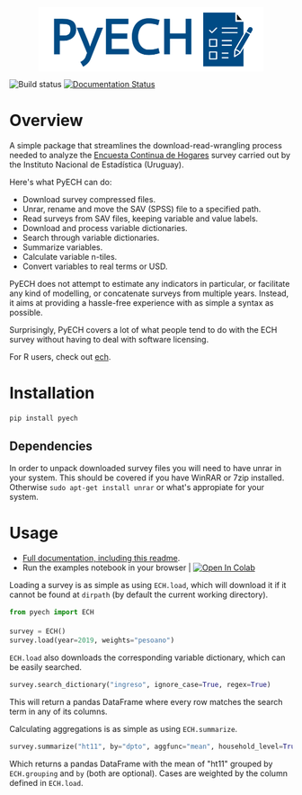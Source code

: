 <img src="https://github.com/CPA-Analytics/pyech/raw/master/logo.png" width=400 style="margin-bottom:60px;display:block;margin:0 auto">

![Build status](https://github.com/CPA-Analytics/pyech/actions/workflows/main.yml/badge.svg)
[![Documentation Status](https://readthedocs.org/projects/pyech/badge/?version=latest)](https://pyech.readthedocs.io/en/latest/?badge=latest)

# Overview
A simple package that streamlines the download-read-wrangling process needed to analyze the [Encuesta Continua de Hogares](https://www.ine.gub.uy/encuesta-continua-de-hogares1) survey carried out by the Instituto Nacional de Estadística (Uruguay).

Here's what PyECH can do:
* Download survey compressed files.
* Unrar, rename and move the SAV (SPSS) file to a specified path.
* Read surveys from SAV files, keeping variable and value labels.
* Download and process variable dictionaries.
* Search through variable dictionaries.
* Summarize variables.
* Calculate variable n-tiles.
* Convert variables to real terms or USD.

PyECH does not attempt to estimate any indicators in particular, or facilitate any kind of modelling, or concatenate surveys from multiple years. Instead, it aims at providing a hassle-free experience with as simple a syntax as possible.

Surprisingly, PyECH covers a lot of what people tend to do with the ECH survey without having to deal with software licensing.

For R users, check out [ech](https://github.com/calcita/ech).

# Installation
```bash
pip install pyech
```

## Dependencies

In order to unpack downloaded survey files you will need to have unrar in your system. This should be covered if you have WinRAR or 7zip installed. Otherwise `sudo apt-get install unrar` or what's appropiate for your system.

# Usage

* [Full documentation, including this readme](https://pyech.readthedocs.io).
* Run the examples notebook in your browser | [![Open In Colab](https://colab.research.google.com/assets/colab-badge.svg)](https://colab.research.google.com/github/CPA-Analytics/pyech/blob/master/examples/example.ipynb)

Loading a survey is as simple as using `ECH.load`, which will download it if it cannot be found at `dirpath` (by default the current working directory).
```python
from pyech import ECH

survey = ECH()
survey.load(year=2019, weights="pesoano")
```
`ECH.load` also downloads the corresponding variable dictionary, which can be easily searched.
```python
survey.search_dictionary("ingreso", ignore_case=True, regex=True)
 ```
 This will return a pandas DataFrame where every row matches the search term in any of its columns.

 Calculating aggregations is as simple as using `ECH.summarize`.
 ```python
 survey.summarize("ht11", by="dpto", aggfunc="mean", household_level=True)
 ```
 Which returns a pandas DataFrame with the mean of "ht11" grouped by `ECH.grouping` and `by` (both are optional). Cases are weighted by the column defined in `ECH.load`.